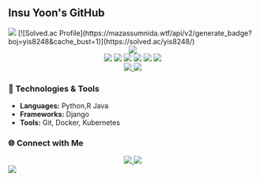 ## Insu Yoon's GitHub
<img src="https://capsule-render.vercel.app/api?type=waving&color=0:5D5D81,100:8F8FA8&height=150&section=header" />
[![Solved.ac Profile](https://mazassumnida.wtf/api/v2/generate_badge?boj=yis8248&cache_bust=1)](https://solved.ac/yis8248/)

<div align="center">
	<a href="https://github.com/yooninsu/github-readme-stats">
		<img src="https://github-readme-stats.vercel.app/api/top-langs/?username=yooninsu&layout=compact&theme=radical" />
	</a>
</div>

<div align="center">
	<img src="https://img.shields.io/badge/Java-007396?style=for-the-badge&logo=Java&logoColor=white" />
	<img src="https://img.shields.io/badge/Python-3776AB?style=for-the-badge&logo=Python&logoColor=white" />
	<img src="https://img.shields.io/badge/Django-092E20?style=for-the-badge&logo=Django&logoColor=white" />
 	<img src="https://img.shields.io/badge/Git-F05032?style=flat&logo=Git&logoColor=white" />
    	<img src="https://img.shields.io/badge/Docker-2496ED?style=flat&logo=Docker&logoColor=white" />
   	<img src="https://img.shields.io/badge/Kubernetes-326CE5?style=flat&logo=Kubernetes&logoColor=white" /></div>

<div align="center">
	<a href="https://github.com/yooninsu/github-readme-stats">
		<img src="https://github-readme-stats.vercel.app/api?username=yooninsu&show_icons=true&theme=radical" />
	</a>
	<a href="https://github.com/yooninsu/github-readme-activity-graph">
		<img src="https://activity-graph.herokuapp.com/graph?username=yooninsu&theme=radical" />
	</a>
</div>

### 🔧 Technologies & Tools
- **Languages:** Python,R Java
- **Frameworks:** Django
- **Tools:** Git, Docker, Kubernetes


### 🌐 Connect with Me
<div align="center">
	<a href="https://www.linkedin.com/in/yooninsu">
		<img src="https://img.shields.io/badge/LinkedIn-0077B5?style=for-the-badge&logo=LinkedIn&logoColor=white" />
	</a>
	<a href="https://twitter.com/yooninsu">
		<img src="https://img.shields.io/badge/Twitter-1DA1F2?style=for-the-badge&logo=Twitter&logoColor=white" />
	</a>
</div>

<!--
**yooninsu/yooninsu** is a ✨ _special_ ✨ repository because its `README.md` (this file) appears on your GitHub profile.

Here are some ideas to get you started:

- 🔭 I’m currently working on ...
- 🌱 I’m currently learning ...
- 👯 I’m looking to collaborate on ...
- 🤔 I’m looking for help with ...
- 💬 Ask me about ...
- 📫 How to reach me: ...
- 😄 Pronouns: ...
- ⚡ Fun fact: ...
-->

<img src="https://capsule-render.vercel.app/api?type=waving&color=0:5D5D81,100:8F8FA8&height=150&section=footer" />
